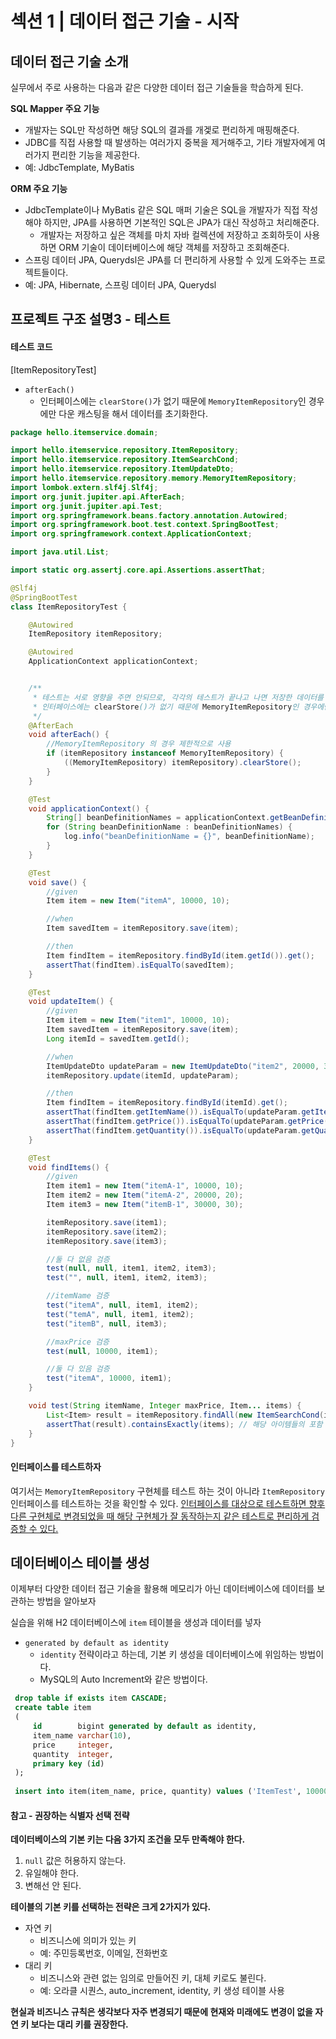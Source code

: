 # 섹션 1 | 데이터 접근 기술 - 시작



## 데이터 접근 기술 소개

실무에서 주로 사용하는 다음과 같은 다양한 데이터 접근 기술들을 학습하게 된다.



**SQL Mapper 주요 기능**

* 개발자는 SQL만 작성하면 해당 SQL의 결과를 개겣로 편리하게 매핑해준다.
* JDBC를 직접 사용할 때 발생하는 여러가지 중복을 제거해주고, 기타 개발자에게 여러가지 편리한 기능을 제공한다.
* 예: JdbcTemplate, MyBatis



**ORM 주요 기능**

* JdbcTemplate이나 MyBatis 같은 SQL 매퍼 기술은 SQL을 개발자가 직접 작성해야 하지만, JPA를 사용하면 기본적인 SQL은 JPA가 대신 작성하고 처리해준다. 
  * 개발자는 저장하고 싶은 객체를 마치 자바 컬렉션에 저장하고 조회하듯이 사용하면 ORM 기술이 데이터베이스에 해당 객체를 저장하고 조회해준다.
* 스프링 데이터 JPA, Querydsl은 JPA를 더 편리하게 사용할 수 있게 도와주는 프로젝트들이다.
* 예: JPA, Hibernate, 스프링 데이터 JPA, Querydsl









## 프로젝트 구조 설명3 - 테스트

#### 테스트 코드

[ItemRepositoryTest]

* `afterEach()`
  * 인터페이스에는 `clearStore()`가 없기 때문에 `MemoryItemRepository`인 경우에만 다운 캐스팅을 해서 데이터를 초기화한다.

```java
package hello.itemservice.domain;

import hello.itemservice.repository.ItemRepository;
import hello.itemservice.repository.ItemSearchCond;
import hello.itemservice.repository.ItemUpdateDto;
import hello.itemservice.repository.memory.MemoryItemRepository;
import lombok.extern.slf4j.Slf4j;
import org.junit.jupiter.api.AfterEach;
import org.junit.jupiter.api.Test;
import org.springframework.beans.factory.annotation.Autowired;
import org.springframework.boot.test.context.SpringBootTest;
import org.springframework.context.ApplicationContext;

import java.util.List;

import static org.assertj.core.api.Assertions.assertThat;

@Slf4j
@SpringBootTest
class ItemRepositoryTest {

    @Autowired
    ItemRepository itemRepository;

    @Autowired
    ApplicationContext applicationContext;


    /**
     * 테스트는 서로 영향을 주면 안되므로, 각각의 테스트가 끝나고 나면 저장한 데이터를 제거해야 한다.
     * 인터페이스에는 clearStore()가 없기 때문에 MemoryItemRepository인 경우에만 다운 캐스팅을 해서 데이터를 초기화 한다.
     */
    @AfterEach
    void afterEach() {
        //MemoryItemRepository 의 경우 제한적으로 사용
        if (itemRepository instanceof MemoryItemRepository) {
            ((MemoryItemRepository) itemRepository).clearStore();
        }
    }

    @Test
    void applicationContext() {
        String[] beanDefinitionNames = applicationContext.getBeanDefinitionNames();
        for (String beanDefinitionName : beanDefinitionNames) {
            log.info("beanDefinitionName = {}", beanDefinitionName);
        }
    }

    @Test
    void save() {
        //given
        Item item = new Item("itemA", 10000, 10);

        //when
        Item savedItem = itemRepository.save(item);

        //then
        Item findItem = itemRepository.findById(item.getId()).get();
        assertThat(findItem).isEqualTo(savedItem);
    }

    @Test
    void updateItem() {
        //given
        Item item = new Item("item1", 10000, 10);
        Item savedItem = itemRepository.save(item);
        Long itemId = savedItem.getId();

        //when
        ItemUpdateDto updateParam = new ItemUpdateDto("item2", 20000, 30);
        itemRepository.update(itemId, updateParam);

        //then
        Item findItem = itemRepository.findById(itemId).get();
        assertThat(findItem.getItemName()).isEqualTo(updateParam.getItemName());
        assertThat(findItem.getPrice()).isEqualTo(updateParam.getPrice());
        assertThat(findItem.getQuantity()).isEqualTo(updateParam.getQuantity());
    }

    @Test
    void findItems() {
        //given
        Item item1 = new Item("itemA-1", 10000, 10);
        Item item2 = new Item("itemA-2", 20000, 20);
        Item item3 = new Item("itemB-1", 30000, 30);

        itemRepository.save(item1);
        itemRepository.save(item2);
        itemRepository.save(item3);

        //둘 다 없음 검증
        test(null, null, item1, item2, item3);
        test("", null, item1, item2, item3);

        //itemName 검증
        test("itemA", null, item1, item2);
        test("temA", null, item1, item2);
        test("itemB", null, item3);

        //maxPrice 검증
        test(null, 10000, item1);

        //둘 다 있음 검증
        test("itemA", 10000, item1);
    }

    void test(String itemName, Integer maxPrice, Item... items) {
        List<Item> result = itemRepository.findAll(new ItemSearchCond(itemName, maxPrice));
        assertThat(result).containsExactly(items); // 해당 아이템들의 포함 여부 뿐만 아니라 순서까지 체크한다.
    }
}
```



#### 인터페이스를 테스트하자

여기서는 `MemoryItemRepository` 구현체를 테스트 하는 것이 아니라 `ItemRepository` 인터페이스를 테스트하는 것을 확인할 수 있다. <u>인터페이스를 대상으로 테스트하면 향후 다른 구현체로 변경되었을 때 해당 구현체가 잘 동작하는지 같은 테스트로 편리하게 검증할 수 있다.</u>



## 데이터베이스 테이블 생성

이제부터 다양한 데이터 접근 기술을 활용해 메모리가 아닌 데이터베이스에 데이터를 보관하는 방법을 알아보자



실습을 위해 H2 데이터베이스에 `item` 테이블을 생성과 데이터를 넣자

* `generated by default as identity`
  * `identity` 전략이라고 하는데, 기본 키 생성을 데이터베이스에 위임하는 방법이다. 
  * MySQL의 Auto Increment와 같은 방법이다.

```sql
 drop table if exists item CASCADE;
 create table item
 (
     id        bigint generated by default as identity,
     item_name varchar(10),
     price     integer,
     quantity  integer,
     primary key (id)
 );
 
 insert into item(item_name, price, quantity) values ('ItemTest', 10000, 10);
```



#### 참고 - 권장하는 식별자 선택 전략

**데이터베이스의 기본 키는 다음 3가지 조건을 모두 만족해야 한다.**

1. `null` 값은 허용하지 않는다.
2. 유일해야 한다.
3. 변해선 안 된다.



**테이블의 기본 키를 선택하는 전략은 크게 2가지가 있다.**

* 자연 키
  * 비즈니스에 의미가 있는 키
  * 예: 주민등록번호, 이메일, 전화번호
* 대리 키
  * 비즈니스와 관련 없는 임의로 만들어진 키, 대체 키로도 불린다.
  * 예: 오라클 시퀀스, auto_increment, identity, 키 생성 테이블 사용



**현실과 비즈니스 규칙은 생각보다 자주 변경되기 때문에 현재와 미래에도 변경이 없을 자연 키 보다는 대리 키를 권장한다.**
